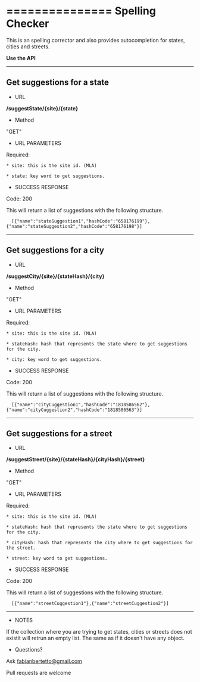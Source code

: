 ===============
Spelling Checker
===============

This is an spelling corrector and also provides autocompletion for states, cities and streets.

**Use the API**
____

Get suggestions for a state
-

* URL

**/suggestState/{site}/{state}**

* Method

"GET"

* URL PARAMETERS

Required:

    * site: this is the site id. (MLA)

    * state: key word to get suggestions.

* SUCCESS RESPONSE

Code: 200

This will return a list of suggestions with the following structure.

      [{"name":"stateSuggestion1","hashCode":"658176199"},{"name":"stateSuggestion2","hashCode":"658176198"}]

----

Get suggestions for a city
-

* URL

**/suggestCity/{site}/{stateHash}/{city}**

* Method

"GET"

* URL PARAMETERS

Required:

    * site: this is the site id. (MLA)

    * stateHash: hash that represents the state where to get suggestions for the city.

    * city: key word to get suggestions.

* SUCCESS RESPONSE

Code: 200

This will return a list of suggestions with the following structure.

      [{"name":"cityCuggestion1","hashCode":"1818586562"},{"name":"cityCuggestion2","hashCode":"1818586563"}]

----

Get suggestions for a street
-

* URL

**/suggestStreet/{site}/{stateHash}/{cityHash}/{street}**

* Method

"GET"

* URL PARAMETERS

Required:

    * site: this is the site id. (MLA)

    * stateHash: hash that represents the state where to get suggestions for the city.

    * cityHash: hash that represents the city where to get suggestions for the street.

    * street: key word to get suggestions.

* SUCCESS RESPONSE

Code: 200

This will return a list of suggestions with the following structure.

      [{"name":"streetCuggestion1"},{"name":"streetCuggestion2"}]

----

* NOTES

If the collection where you are trying to get states, cities or streets does not existit will retrun an empty list. The same as if it doesn't have any object.

* Questions?

Ask fabianbertetto@gmail.com

Pull requests are welcome
